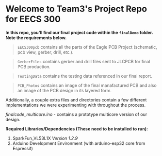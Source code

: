 # Welcome to Team3's Project Repo for EECS 300

 __In this repo, you'll find our final project code within the `finalDemo` folder.  Note the requirements below.__
 
 > `EECS300pcb` contains all the parts of the Eagle PCB Project (schematic, pcb view, gerber, drill, etc.).
 
 > `GerberFiles` contains gerber and drill files sent to JLCPCB for final PCB production.
 
 > `TestingData` contains the testing data referenced in our final report.
 
 > `PCB_Photos` contains an image of the final manafactured PCB and also an image of the PCB design in its layered form.

 Additionally, a couple extra files and directories contain a few different implementations we were experimenting with throughout the process.  
 
 *finalcode_multicore.ino* - contains a prototype multicore version of our design.

__Required Libraries/Dependencies (These need to be installed to run):__
 1. SparkFun_VL53L1X *Version 1.2.9*
 2. Arduino Development Environment (with arduino-esp32 core from Espressif)
